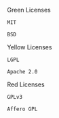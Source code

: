 Green Licenses

	MIT
	
	BSD

Yellow Licenses

	LGPL
	
	Apache 2.0
	
Red Licenses

	GPLv3
	
	Affero GPL

